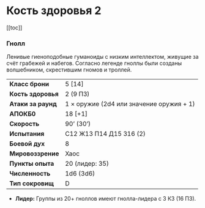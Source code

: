 # Кость здоровья 2

[[toc]]

### Гнолл

Ленивые гиеноподобные гуманоиды с низким интеллектом, живущие за счёт грабежей и набегов. Согласно легенде гноллы были созданы волшебником, скрестившим гномов и троллей.

|                    |                                          |
| :----------------- | :--------------------------------------- |
| **Класс брони**    | 5 [14]                                   |
| **Кость здоровья** | 2 (9 ПЗ)                                 |
| **Атаки за раунд** | 1 × оружие (2d4 или значение оружия + 1) |
| **АПОКБ0**         | 18 [+1]                                  |
| **Скорость**       | 90’ (30’)                                |
| **Испытания**      | C12 Ж13 П14 Д15 З16 (2)                  |
| **Боевой дух**     | 8                                        |
| **Мировоззрение**  | Хаос                                     |
| **Пункты опыта**   | 20 (лидер: 35)                           |
| **Численность**    | 1d6 (3d6)                                |
| **Тип сокровищ**   | D                                        |

- **Лидер:** Группы из 20+ гноллов имеют гнолла-лидера с 3 КЗ (16 ПЗ).
